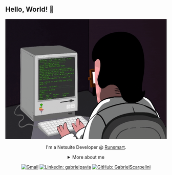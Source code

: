 ## Hello, World! 👋

<div align="center">

<img height="375em" src="https://github.com/GabrielScarpelini/GabrielScarpelini/blob/main/img/programming.gif" />
  
I'm a Netsuite Developer @ [Runsmart](https://runsmart.cloud/).

<details>
  <summary> More about me</summary>
<div align="left">
 
``` js
const gabs = {
    personal: {
        fullName: 'Gabriel Scarpelini Pavia',
        birthDate: '1998-09-17',
        pronouns: 'he' | 'his',
        interests: ['travel', 'games', 'language learning', 'code'],
        motivation: [
            'Develop my programming skills',
            'Improve the software development',
        ],
    },
    technical: {
        technologies: {
            frontEnd: {
                Javascript: [DOM, Netsuite],
                HTML: ['HTML5', 'Semantic HTML'],
                CSS: ['styled-components'],
            },
            backEnd: {
                Javascript: ['Node.js'],
                Python: [Flask, Class, Object Notation],
                SqlServer: [DML, DDL, Subquery, Functions]
            },
            architecture: ['Single Page Applications', 'Domain Driven Design', 'Feature First'],
        },
    }
}
```
  </div>
</details>

[![Gmail](https://img.shields.io/twitter/url?label=email&logo=gmail&style=social&url=http%3A%2F%2Fmailto%3Astephanyn7%40gmail.com)](mailto:gabriel.spavia@gmail.com)
[![Linkedin: gabrielpavia](https://img.shields.io/badge/-gabrielpavia-blue?style=flat-square&logo=Linkedin&logoColor=white&link=https://www.linkedin.com/in/gabriel-pavia-tech/)](https://www.linkedin.com/in/gabriel-pavia-tech/)
[![GitHub: GabrielScarpelini](https://img.shields.io/github/followers/GabrielScarpelini?style=social)](https://github.com/GabrielScarpelini)
</div>
